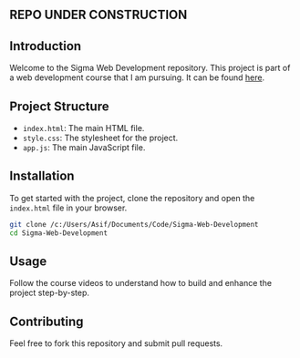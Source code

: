 ## REPO UNDER CONSTRUCTION

## Introduction
Welcome to the Sigma Web Development repository. This project is part of a web development course that I am pursuing. It can be found [here](https://www.youtube.com/playlist?list=PLu0W_9lII9agq5TrH9XLIKQvv0iaF2X3w).

## Project Structure
- `index.html`: The main HTML file.
- `style.css`: The stylesheet for the project.
- `app.js`: The main JavaScript file.

## Installation
To get started with the project, clone the repository and open the `index.html` file in your browser.

```bash
git clone /c:/Users/Asif/Documents/Code/Sigma-Web-Development
cd Sigma-Web-Development
```

## Usage
Follow the course videos to understand how to build and enhance the project step-by-step.

## Contributing
Feel free to fork this repository and submit pull requests.